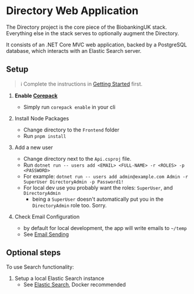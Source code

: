 # Directory Web Application

The Directory project is the core piece of the BiobankingUK stack. Everything else in the stack serves to optionally augment the Directory.

It consists of an .NET Core MVC web application, backed by a PostgreSQL database, which interacts with an Elastic Search server.

## Setup

> ℹ Complete the instructions in [Getting Started](overview) first.

1. **Enable [Corepack](https://nodejs.org/api/corepack.html)**
   - Simply run `corepack enable` in your cli

1. Install Node Packages
   - Change directory to the `Frontend` folder
   - Run `pnpm install`

1. Add a new user
   - Change directory next to the `Api.csproj` file.
   - Run `dotnet run -- users add <EMAIL> <FULL-NAME> -r <ROLES> -p <PASSWORD>`
   - For example: `dotnet run -- users add admin@example.com Admin -r SuperUser DirectoryAdmin -p Password1!`
   - For local dev use you probably want the roles: `SuperUser`, and `DirectoryAdmin`
     - being a `SuperUser` doesn't automatically put you in the `DirectoryAdmin` role too. Sorry.
1. Check Email Configuration
   - by default for local development, the app will write emails to `~/temp`
   - See [Email Sending](email-sending)

## Optional steps

To use Search functionality:

1. Setup a local Elastic Search instance
   - See [Elastic Search](elasticsearch), Docker recommended
